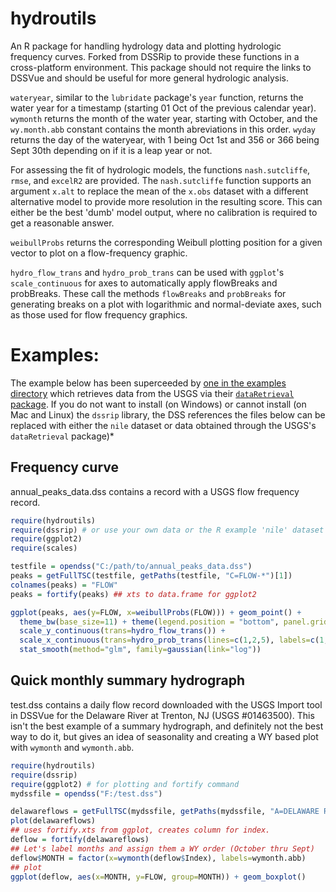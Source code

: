 # hydroutils
An R package for handling hydrology data and plotting hydrologic frequency curves.  Forked from DSSRip to provide these functions in a cross-platform environment.  This package should not require the links to DSSVue and should be useful for more general hydrologic analysis.

`wateryear`, similar to the `lubridate` package's `year` function, returns the water year for a timestamp (starting 01 Oct of the previous calendar year). `wymonth` returns the month of the water year, starting with October, and the `wy.month.abb` constant contains the month abreviations in this order.  `wyday` returns the day of the wateryear, with 1 being Oct 1st and 356 or 366 being Sept 30th depending on if it is a leap year or not.

For assessing the fit of hydrologic models, the functions `nash.sutcliffe`, `rmse`, and `excelR2` are provided.  The `nash.sutcliffe` function supports an argument `x.alt` to replace the mean of the `x.obs` dataset with a different alternative model to provide more resolution in the resulting score.  This can either be the best 'dumb' model output, where no calibration is required to get a reasonable answer.

`weibullProbs` returns the corresponding Weibull plotting position for a given vector to plot on a flow-frequency graphic.

`hydro_flow_trans` and `hydro_prob_trans` can be used with `ggplot`'s `scale_continuous` for axes to automatically apply flowBreaks and probBreaks.  These call the methods `flowBreaks` and `probBreaks` for generating breaks on a plot with logarithmic and normal-deviate axes, such as those used for flow frequency graphics.

# Examples:

The example below has been superceeded by [one in the examples directory](https://github.com/eheisman/hydroutils/blob/master/examples/hydroutil_examples.md) which retrieves data from the USGS via their [`dataRetrieval` package](https://github.com/USGS-R/dataRetrieval).  If you do not want to install (on Windows) or cannot install (on Mac and Linux) the `dssrip` library, the DSS references the files below can be replaced with either the `nile` dataset or data obtained through the USGS's `dataRetrieval` package)*

## Frequency curve
annual_peaks_data.dss contains a record with a USGS flow frequency record.

```r
require(hydroutils)
require(dssrip) # or use your own data or the R example 'nile' dataset
require(ggplot2)
require(scales)

testfile = opendss("C:/path/to/annual_peaks_data.dss")
peaks = getFullTSC(testfile, getPaths(testfile, "C=FLOW-*")[1])
colnames(peaks) = "FLOW"
peaks = fortify(peaks) ## xts to data.frame for ggplot2

ggplot(peaks, aes(y=FLOW, x=weibullProbs(FLOW))) + geom_point() + 
  theme_bw(base_size=11) + theme(legend.position = "bottom", panel.grid.minor=element_blank()) +
  scale_y_continuous(trans=hydro_flow_trans()) + 
  scale_x_continuous(trans=hydro_prob_trans(lines=c(1,2,5), labels=c(1,2,5), byPeriod=TRUE)) + 
  stat_smooth(method="glm", family=gaussian(link="log"))
```

## Quick monthly summary hydrograph
test.dss contains a daily flow record downloaded with the USGS Import tool in DSSVue for the Delaware River at Trenton, NJ (USGS #01463500).  This isn't the best example of a summary hydrograph, and definitely not the best way to do it, but gives an idea of seasonality and creating a WY based plot with `wymonth` and `wymonth.abb`.

```r
require(hydroutils)
require(dssrip)
require(ggplot2) # for plotting and fortify command
mydssfile = opendss("F:/test.dss")

delawareflows = getFullTSC(mydssfile, getPaths(mydssfile, "A=DELAWARE RIVER B=TRENTON NJ C=FLOW"))
plot(delawareflows)
## uses fortify.xts from ggplot, creates column for index.
deflow = fortify(delawareflows)
## Let's label months and assign them a WY order (October thru Sept)
deflow$MONTH = factor(x=wymonth(deflow$Index), labels=wymonth.abb)
## plot
ggplot(deflow, aes(x=MONTH, y=FLOW, group=MONTH)) + geom_boxplot()
```
